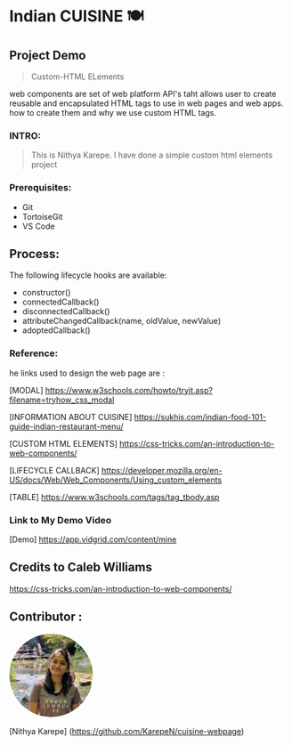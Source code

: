 # Indian CUISINE :plate_with_cutlery:

## Project Demo
> Custom-HTML ELements

web components are set of web platform  API's taht allows user to create   reusable and encapsulated HTML tags to use in web pages and web apps. how to create them and why we use custom HTML tags.


### INTRO:

>This is Nithya Karepe. I have done a simple custom html elements project


### Prerequisites:
- Git
- TortoiseGit
- VS Code




## Process:

The following lifecycle hooks are available:

- constructor()
- connectedCallback()
- disconnectedCallback()
- attributeChangedCallback(name, oldValue, newValue)
- adoptedCallback()



### Reference:

he links used to design  the web page are :


[MODAL] https://www.w3schools.com/howto/tryit.asp?filename=tryhow_css_modal


[INFORMATION ABOUT CUISINE] https://sukhis.com/indian-food-101-guide-indian-restaurant-menu/


[CUSTOM HTML ELEMENTS] https://css-tricks.com/an-introduction-to-web-components/

[LIFECYCLE CALLBACK] https://developer.mozilla.org/en-US/docs/Web/Web_Components/Using_custom_elements
                      

[TABLE] https://www.w3schools.com/tags/tag_tbody.asp


### Link to My Demo Video

[Demo] https://app.vidgrid.com/content/mine

## Credits to Caleb Williams

https://css-tricks.com/an-introduction-to-web-components/



## Contributor :

  <img src="Nithya.png" alt="drawing" width="150" style="border-radius:50%" />  
  
 [Nithya Karepe] (https://github.com/KarepeN/cuisine-webpage) 